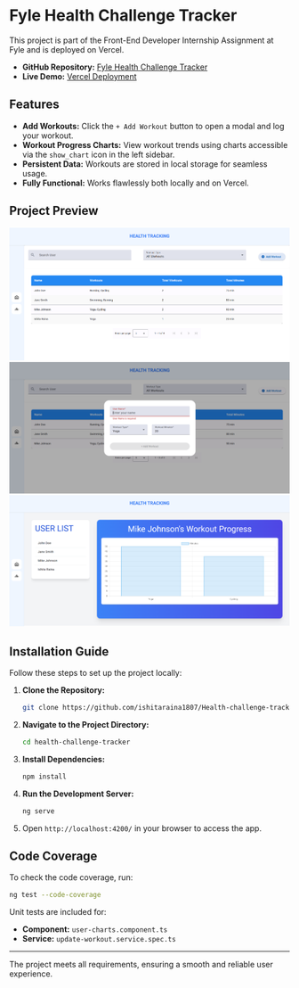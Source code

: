 # Fyle Health Challenge Tracker

This project is part of the Front-End Developer Internship Assignment at Fyle and is deployed on Vercel.

- **GitHub Repository:** [Fyle Health Challenge Tracker](https://github.com/ishitaraina1807/Health-challenge-tracker)
- **Live Demo:** [Vercel Deployment]()

## Features
- **Add Workouts:** Click the `+ Add Workout` button to open a modal and log your workout.
- **Workout Progress Charts:** View workout trends using charts accessible via the `show_chart` icon in the left sidebar.
- **Persistent Data:** Workouts are stored in local storage for seamless usage.
- **Fully Functional:** Works flawlessly both locally and on Vercel.

## Project Preview
![Workout Tracker](https://github.com/ishitaraina1807/Health-challenge-tracker/blob/main/Screenshot%202025-02-01%20153955.png)
![Add Workout Modal](https://github.com/ishitaraina1807/Health-challenge-tracker/blob/main/Screenshot%202025-02-01%20153942.png)
![Workout Progress Charts](https://github.com/ishitaraina1807/Health-challenge-tracker/blob/main/Screenshot%202025-02-01%20154013.png)

## Installation Guide
Follow these steps to set up the project locally:

1. **Clone the Repository:**
   ```bash
   git clone https://github.com/ishitaraina1807/Health-challenge-tracker
   ```
2. **Navigate to the Project Directory:**
   ```bash
   cd health-challenge-tracker
   ```
3. **Install Dependencies:**
   ```bash
   npm install
   ```
4. **Run the Development Server:**
   ```bash
   ng serve
   ```
5. Open `http://localhost:4200/` in your browser to access the app.

## Code Coverage
To check the code coverage, run:
```bash
ng test --code-coverage
```

Unit tests are included for:
- **Component:** `user-charts.component.ts`
- **Service:** `update-workout.service.spec.ts`

---

The project meets all requirements, ensuring a smooth and reliable user experience.

